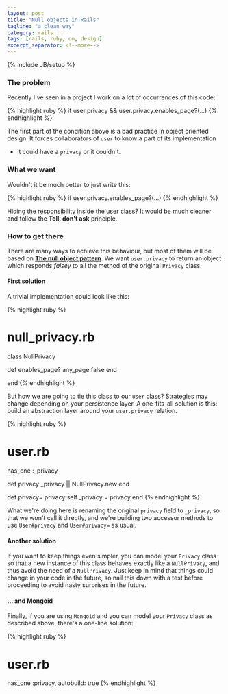 ```yaml
---
layout: post
title: "Null objects in Rails"
tagline: "a clean way"
category: rails
tags: [rails, ruby, oo, design]
excerpt_separator: <!--more-->
---
```

{% include JB/setup %}

### The problem

Recently I've seen in a project I work on a lot of occurrences of this code:

{% highlight ruby %}
if user.privacy && user.privacy.enables_page?(...)
{% endhighlight %}

The first part of the condition above is a bad practice in object oriented
design. It forces collaborators of `user` to know a part of its implementation
- it could have a `privacy` or it couldn't.

### What we want

Wouldn't it be much better to just write this:

{% highlight ruby %}
if user.privacy.enables_page?(...)
{% endhighlight %}

Hiding the responsibility inside the user class? It would be much cleaner and
follow the __Tell, don't ask__ principle.

<!--more-->

### How to get there

There are many ways to achieve this behaviour, but most of them will be based
on [__The null object
pattern__](http://en.wikipedia.org/wiki/Null_Object_pattern). We want
`user.privacy` to return an object which responds _falsey_ to all the method of
the original `Privacy` class.

#### First solution

A trivial implementation could look like this:

{% highlight ruby %}
# null_privacy.rb

class NullPrivacy

  def enables_page? any_page
    false
  end

end
{% endhighlight %}

But how we are going to tie this class to our `User` class? Strategies may
change depending on your persistence layer. A one-fits-all solution is this:
build an abstraction layer around your `user.privacy` relation.

{% highlight ruby %}
# user.rb

  has_one :_privacy

  def privacy
    _privacy || NullPrivacy.new
  end

  def privacy= privacy
    self._privacy = privacy
  end
{% endhighlight %}

What we're doing here is renaming the original `privacy` field to `_privacy`,
so that we won't call it directly, and we're building two accessor methods to
use `User#privacy` and `User#privacy=` as usual.

#### Another solution

If you want to keep things even simpler, you can model your `Privacy` class so
that a new instance of this class behaves exactly like a `NullPrivacy`, and
thus avoid the need of a `NullPrivacy`. Just keep in mind that things could
change in your code in the future, so nail this down with a test before
proceeding to avoid nasty surprises in the future.

#### ... and Mongoid

Finally, if you are using `Mongoid` and you can model your `Privacy` class as
described above, there's a one-line solution:

{% highlight ruby %}
  # user.rb

  has_one :privacy, autobuild: true
{% endhighlight %}




